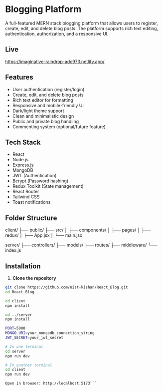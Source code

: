 # Blogging Platform

A full-featured MERN stack blogging platform that allows users to register, create, edit, and delete blog posts. The platform supports rich text editing, authentication, authorization, and a responsive UI.

## Live
https://imaginative-raindrop-adc973.netlify.app/

## Features

- User authentication (register/login)
- Create, edit, and delete blog posts
- Rich text editor for formatting
- Responsive and mobile-friendly UI
- Dark/light theme support
- Clean and minimalistic design
- Public and private blog handling
- Commenting system (optional/future feature)

## Tech Stack

- React
- Node.js
- Express.js
- MongoDB
- JWT (Authentication)
- Bcrypt (Password hashing)
- Redux Toolkit (State management)
- React Router
- Tailwind CSS
- Toast notifications

## Folder Structure

client/
├── public/
├── src/
│ ├── components/
│ ├── pages/
│ ├── redux/
│ ├── App.jsx
│ └── main.jsx

server/
├── controllers/
├── models/
├── routes/
├── middleware/
└── index.js


## Installation

1. **Clone the repository**

```bash
git clone https://github.com/nist-kishan/React_Blog.git
cd React_Blog

cd client
npm install

cd ../server
npm install

PORT=5000
MONGO_URI=your_mongodb_connection_string
JWT_SECRET=your_jwt_secret

# In one terminal
cd server
npm run dev

# In another terminal
cd client
npm run dev

Open in browser: http://localhost:5173```
